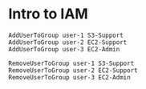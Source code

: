 # Intro to IAM

    AddUserToGroup user-1 S3-Support
    AddUserToGroup user-2 EC2-Support
    AddUserToGroup user-3 EC2-Admin

    RemoveUserToGroup user-1 S3-Support
    RemoveUserToGroup user-2 EC2-Support
    RemoveUserToGroup user-3 EC2-Admin
